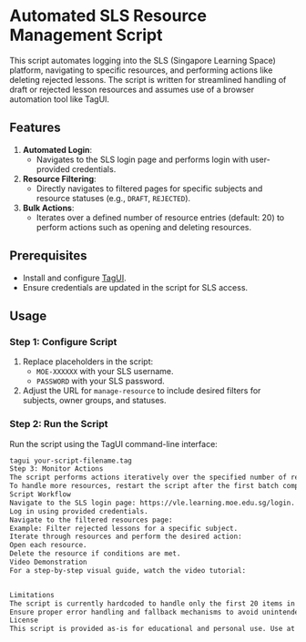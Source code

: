 
# Automated SLS Resource Management Script

This script automates logging into the SLS (Singapore Learning Space) platform, navigating to specific resources, and performing actions like deleting rejected lessons. The script is written for streamlined handling of draft or rejected lesson resources and assumes use of a browser automation tool like TagUI.

## Features
1. **Automated Login**:
   - Navigates to the SLS login page and performs login with user-provided credentials.
2. **Resource Filtering**:
   - Directly navigates to filtered pages for specific subjects and resource statuses (e.g., `DRAFT`, `REJECTED`).
3. **Bulk Actions**:
   - Iterates over a defined number of resource entries (default: 20) to perform actions such as opening and deleting resources.

## Prerequisites
- Install and configure [TagUI](https://tagui.readthedocs.io/en/latest/).
- Ensure credentials are updated in the script for SLS access.

## Usage

### Step 1: Configure Script
1. Replace placeholders in the script:
   - `MOE-XXXXXX` with your SLS username.
   - `PASSWORD` with your SLS password.
2. Adjust the URL for `manage-resource` to include desired filters for subjects, owner groups, and statuses.

### Step 2: Run the Script
Run the script using the TagUI command-line interface:
```bash
tagui your-script-filename.tag
Step 3: Monitor Actions
The script performs actions iteratively over the specified number of resources (end = 20).
To handle more resources, restart the script after the first batch completes.
Script Workflow
Navigate to the SLS login page: https://vle.learning.moe.edu.sg/login.
Log in using provided credentials.
Navigate to the filtered resources page:
Example: Filter rejected lessons for a specific subject.
Iterate through resources and perform the desired action:
Open each resource.
Delete the resource if conditions are met.
Video Demonstration
For a step-by-step visual guide, watch the video tutorial:


Limitations
The script is currently hardcoded to handle only the first 20 items in the filtered results. To process additional pages, restart the script manually.
Ensure proper error handling and fallback mechanisms to avoid unintended deletions.
License
This script is provided as-is for educational and personal use. Use at your own risk, and ensure compliance with your organization's data and automation policies.
